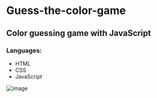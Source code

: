 # Guess-the-color-game
## Color guessing game with JavaScript
### Languages: 
* HTML
* CSS
* JavaScript 


![image](https://user-images.githubusercontent.com/81018331/228562273-a27d5723-7961-42af-b7fb-1511f720572f.png)
